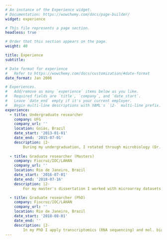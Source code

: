 ```yaml
---
# An instance of the Experience widget.
# Documentation: https://wowchemy.com/docs/page-builder/
widget: experience

# This file represents a page section.
headless: true

# Order that this section appears on the page.
weight: 40

title: Experience
subtitle:

# Date format for experience
#   Refer to https://wowchemy.com/docs/customization/#date-format
date_format: Jan 2006

# Experiences.
#   Add/remove as many `experience` items below as you like.
#   Required fields are `title`, `company`, and `date_start`.
#   Leave `date_end` empty if it's your current employer.
#   Begin multi-line descriptions with YAML's `|2-` multi-line prefix.
experience:
  - title: Undergraduate researcher
    company: UFG
    company_url: ''
    location: Goiás, Brazil
    date_start: '2013-01-01'
    date_end: '2015-07-01'
    description: |2-
        During my undergraduation, I rotated through microbiology (Dr. Jupyracyara C. Barros), biochemistry (Dr. Geraldo L. Sadoyama) and molecular biology (Dr. Adriana F. Neves) labs, where I developed skills such as bacterial and eukaryote cell culture, nucleic acids molecular biology, SELEX for aptamer identification and molecular cloning, antimicrobial compound identification and evaluation.
        
  - title: Graduate researcher (Masters)
    company: Fiocruz/IOC/LAHAN
    company_url: ''
    location: Rio de Janeiro, Brazil
    date_start: '2016-07-01'
    date_end: '2018-07-16'
    description: |2-
        For my master's dissertation I worked with microarray datasets for identifying common biological modulated pathways in leprosy. During this time, most of my bioinformatics skills were consolidated, especially -omics data analysis, scripting, design of experiments and data viz. I also spent some time in professor's Stewart Cole’s Lab, EPFL, Lausanne, Switzerland, where I worked with RNA sequencing and had some experience in a BSL-3 lab.

  - title: Graduate researcher (PhD)
    company: Fiocruz/IOC/LAHAN
    company_url: ''
    location: Rio de Janeiro, Brazil
    date_start: '2018-08-01'
    date_end: ''
    description: |2-
        In my PhD I apply transcriptomics (RNA sequencing) and mol. bio. to identify biomarkers and novel biological pathways behind leprosy immunopathogenesis, focusing on translational applications. I also had the opportunity to work with genomics bioinformatics, such as targeted-exome sequencing, small-medium scale genotyping and QTL mapping, thanks to internal and external collaborations. In parallel, I work upon improving my coding skills, experiment design, learning about the most relevant database systems and reproducible research techniques/tools.           
---
```

